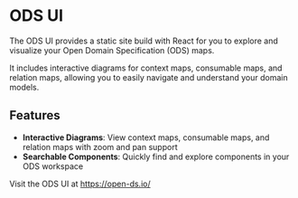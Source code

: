 # ODS UI

The ODS UI provides a static site build with React for you to explore and visualize your Open Domain Specification (ODS) maps. 

It includes interactive diagrams for context maps, consumable maps, and relation maps, allowing you to easily navigate and understand your domain models.

## Features

- **Interactive Diagrams**: View context maps, consumable maps, and relation maps with zoom and pan support
- **Searchable Components**: Quickly find and explore components in your ODS workspace

Visit the ODS UI at https://open-ds.io/
